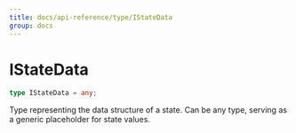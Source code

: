 ```yaml
---
title: docs/api-reference/type/IStateData
group: docs
---
```


# IStateData

```ts
type IStateData = any;
```

Type representing the data structure of a state.
Can be any type, serving as a generic placeholder for state values.
